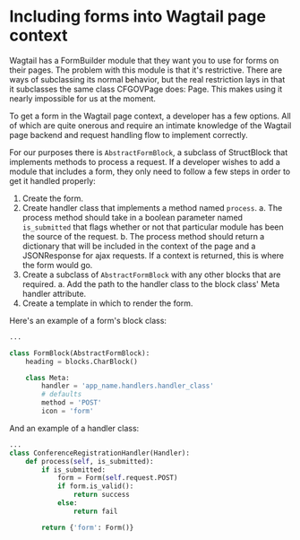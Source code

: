 # Including forms into Wagtail page context

Wagtail has a FormBuilder module that they want you to use for forms on their pages. The problem with this module is that it's restrictive. There are ways of subclassing its normal behavior, but the real restriction lays in that it subclasses the same class CFGOVPage does: Page. This makes using it nearly impossible for us at the moment.

To get a form in the Wagtail page context, a developer has a few options. All of which are quite onerous and require an intimate knowledge of the Wagtail page backend and request handling flow to implement correctly.

For our purposes there is `AbstractFormBlock`, a subclass of StructBlock that implements methods to process a request. If a developer wishes to add a module that includes a form, they only need to follow a few steps in order to get it handled properly:

1. Create the form.
2. Create handler class that implements a method named `process`.
 a. The process method should take in a boolean parameter named `is_submitted` that flags whether or not that particular module has been the source of the request.
 b. The process method should return a dictionary that will be included in the context of the page and a JSONResponse for ajax requests. If a context is returned, this is where the form would go.
3. Create a subclass of `AbstractFormBlock` with any other blocks that are required.
 a. Add the path to the handler class to the block class' Meta handler attribute.
4. Create a template in which to render the form.

Here's an example of a form's block class:
```python
...

class FormBlock(AbstractFormBlock):
    heading = blocks.CharBlock()

    class Meta:
        handler = 'app_name.handlers.handler_class'
        # defaults
        method = 'POST'
        icon = 'form'
```

And an example of a handler class:
```python
...
class ConferenceRegistrationHandler(Handler):
    def process(self, is_submitted):
        if is_submitted:
            form = Form(self.request.POST)
            if form.is_valid():
                return success
            else:
                return fail

        return {'form': Form()}
```
